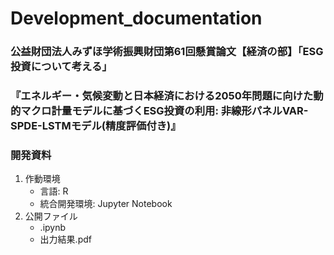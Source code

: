 # Development_documentation
### 公益財団法人みずほ学術振興財団第61回懸賞論文【経済の部】「ESG投資について考える」
### 『エネルギー・気候変動と日本経済における2050年問題に向けた動的マクロ計量モデルに基づくESG投資の利用: 非線形パネルVAR-SPDE-LSTMモデル(精度評価付き)』
### 開発資料
1. 作動環境
    - 言語: R
    -	統合開発環境: Jupyter Notebook
1. 公開ファイル
    - .ipynb
    - 出力結果.pdf
